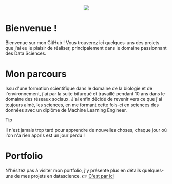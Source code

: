 <p align="center">
<img src="https://bigheadmax.github.io/images/banner-black.jpg">
</p>

# **Bienvenue !**

Bienvenue sur mon GitHub ! Vous trouverez ici quelques-uns des projets que j'ai eu le plaisir de réaliser, principalement dans le domaine passionnant des Data Sciences.

# **Mon parcours**

Issu d'une formation scientifique dans le domaine de la biologie et de l'environnement, j'ai par la suite bifurqué et travaillé pendant 10 ans dans le domaine des réseaux sociaux.
J'ai enfin décidé de revenir vers ce que j'ai toujours aimé, les sciences, en me formant cette fois-ci en sciences des données avec un diplôme de Machine Learning Engineer.

> [!TIP]
> Il n'est jamais trop tard pour apprendre de nouvelles choses, chaque jour où l'on n'a rien appris est un jour perdu !

# **Portfolio**

N'hésitez pas à visiter mon portfolio, j'y présente plus en détails quelques-uns de mes projets en datascience.
👉 [C'est par ici](https://bigheadmax.github.io/)